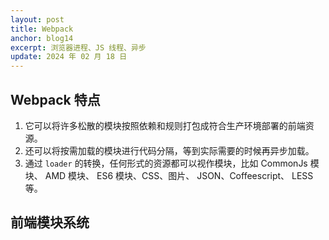 ```yaml
---
layout: post
title: Webpack
anchor: blog14
excerpt: 浏览器进程、JS 线程、异步
update: 2024 年 02 月 18 日
---
```


## Webpack 特点

1. 它可以将许多松散的模块按照依赖和规则打包成符合生产环境部署的前端资源。
2. 还可以将按需加载的模块进行代码分隔，等到实际需要的时候再异步加载。
3. 通过 `loader` 的转换，任何形式的资源都可以视作模块，比如 CommonJs 模块、 AMD 模块、 ES6 模块、CSS、图片、 JSON、Coffeescript、 LESS 等。

## 前端模块系统

### <script>标签

```javascript
<script src="module1.js"></script>
```

### CommonJS

1. 通过 `require` 引用模块，通过 `exports` 或 `module.exports` 来导出需要暴露的接口。
2. 同步的模块加载方式不适合在浏览器环境中。适合在服务器端的如 `Node.js` 。

### AMD

适合在浏览器环境中异步加载模块，如 `RequireJS` 。

```javascript
define("module", ["dep1", "dep2"], function (d1, d2) {
  return someExportedValue;
});

require(["module", "../file"], function (module, file) {
  /* ... */
});
```

### CMD

1. 适合在浏览器环境中异步加载模块，如 `Sea.js`。
2. `define` 回调方法内的代码写法类似于 `CommonJS` 规范，可以很容易在 `Node.js` 中运行。

```javascript
define(function(require, exports, module) {
  var $ = require('jquery');
  var Spinning = require('./spinning');
  exports.doSomething = ...
  module.exports = ...
})
```

### UMD

UMD 是 AMD + CommonJS 的结合体，同时还兼容了 script 标签引入。

```javascript
(function (root, factory) {
  if (typeof define === "function" && define.amd) {
    // AMD
    define(["xxx"], factory);
  } else if (typeof exports === "object") {
    // CommonJS
    module.exports = factory(require("xxx"));
  } else {
    // 浏览器全局变量
    root.module = factory(root.xxx);
  }
})(this, function (xxx) {
  // 模块代码
});
```

### ES6 模块

1. 将来服务器和浏览器都会支持 ES6 模块格式，如 Babel。
2. `import` 命令用于输入其他模块提供的功能。
3. `export` 或 `export default` 命令用于规定模块的对外接口。

## 安装

```javascript
// 全局环境
npm install webpack -g

// 项目环境
npm install webpack --save-dev

// 查看帮助
webpack -h
```

## Loader

Webpack 本身只能处理 JavaScript 模块，如果要处理其他类型的文件，就需要使用 loader 进行转换。Loader 可以理解为是模块和资源的转换器，它本身是一个函数，接受源文件作为参数，返回转换的结果。这样，我们就可以通过 require 来加载任何类型的模块或文件，比如 CoffeeScript、 JSX、 LESS 或图片。

- Loader 可以同步或异步执行。
- Loader 运行在 node.js 环境中。
- Loader 可以接受参数，以此来传递配置项给 loader。
- Loader 可以通过文件扩展名（或正则表达式）绑定给不同类型的文件。
- Loader 可以通过 npm 发布和安装。
- 除了通过 package.json 的 main 指定，通常的模块也可以导出一个 loader 来使用。
- Loader 可以访问配置。
- 插件可以让 loader 拥有更多特性。
- Loader 可以分发出附加的任意文件。

Loader 本身也是运行在 node.js 环境中的 JavaScript 模块，它通常会返回一个函数。大多数情况下，我们通过 npm 来管理 loader，但是你也可以在项目中自己写 loader 模块。按照惯例，而非必须，loader 一般以 xxx-loader 的方式命名，xxx 代表了这个 loader 要做的转换功能，比如 json-loader。
